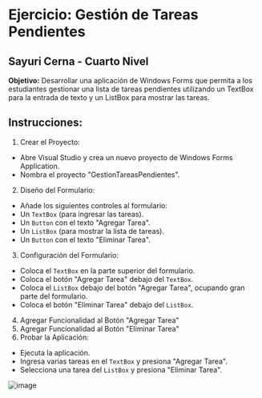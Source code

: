 # Ejercicio: Gestión de Tareas Pendientes
## Sayuri Cerna - Cuarto Nivel

**Objetivo:**
Desarrollar una aplicación de Windows Forms que permita a los estudiantes gestionar una lista de tareas pendientes utilizando un TextBox para la entrada de texto y un ListBox para mostrar las tareas.
## Instrucciones:
1. Crear el Proyecto:
  - Abre Visual Studio y crea un nuevo proyecto de Windows Forms Application.
  - Nombra el proyecto "GestionTareasPendientes".

2. Diseño del Formulario:
  - Añade los siguientes controles al formulario:
   - Un `TextBox` (para ingresar las tareas).
   - Un `Button` con el texto "Agregar Tarea".
   - Un `ListBox` (para mostrar la lista de tareas).
   - Un `Button` con el texto "Eliminar Tarea".

3. Configuración del Formulario:
  - Coloca el `TextBox` en la parte superior del formulario.
  - Coloca el botón "Agregar Tarea" debajo del `TextBox`.
  - Coloca el `ListBox` debajo del botón "Agregar Tarea", ocupando gran parte del formulario.
  - Coloca el botón "Eliminar Tarea" debajo del `ListBox`.

4. Agregar Funcionalidad al Botón "Agregar Tarea"
5. Agregar Funcionalidad al Botón "Eliminar Tarea"
6. Probar la Aplicación:
  - Ejecuta la aplicación.
  - Ingresa varias tareas en el `TextBox` y presiona "Agregar Tarea".
  - Selecciona una tarea del `ListBox` y presiona "Eliminar Tarea".

![image](https://github.com/user-attachments/assets/b59add96-ebb4-442d-b5d4-187ddfce1aee)
